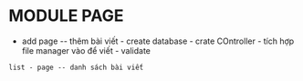 # MODULE PAGE

 *   add page -- thêm bài viết
    - create database
    - crate COntroller
    - tích hợp file manager vào để viết
    - validate




    list - page -- danh sách bài viết